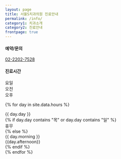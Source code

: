 ```yaml
---
layout: page
title: 서울S치과의원 진료안내
permalink: /info/
category1: 치과소개
category2: 진료안내
frontpage: true
---
```



<h4>예약/문의</h4>
<i style="width: 1.5em;" class="fa fa-phone"></i><a href="tel:+82222027528">02-2202-7528</a>
<p></p>
<h4>진료시간</h4>
<div class="row hours">
<div class="col-12">
<div class="row header {% cycle 'rowColor1', 'rowColor2' %}">
  <div class="col-2">요일</div>
  <div class="col-5">오전</div>
  <div class="col-5">오후</div>
</div>

{% for day in site.data.hours %}
<div class="row {% cycle 'rowColor1', 'rowColor2' %}">

  <div class="col-2">{{ day.day }}</div>
  {% if day.day contains "목" or day.day contains "일" %}
  <div class="col-10">휴무</div>
  {% else %}
  <div class="col-5 morning">{{ day.morning }}</div>
  <div class="col-5 afternoon">{{day.afternoon}}</div>
  {% endif %}

</div>
{% endfor %}

</div></div>

